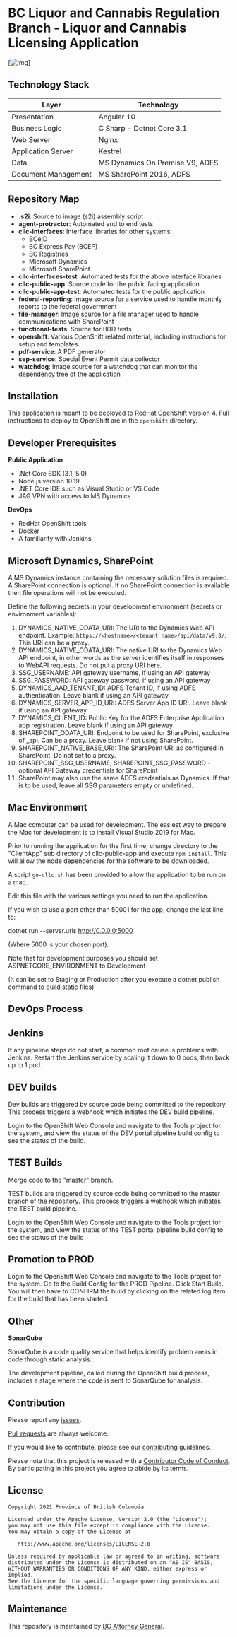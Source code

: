 BC Liquor and Cannabis Regulation Branch - Liquor and Cannabis Licensing Application
======================
[![img](https://img.shields.io/badge/Lifecycle-Stable-97ca00)]

Technology Stack
-----------------

| Layer   | Technology | 
| ------- | ------------ |
| Presentation | Angular 10 |
| Business Logic | C Sharp - Dotnet Core 3.1 |
| Web Server | Nginx |
| Application Server | Kestrel |
| Data    | MS Dynamics On Premise V9, ADFS |
| Document Management    | MS SharePoint 2016, ADFS |   

Repository Map
--------------
- **.s2i**: Source to image (s2i) assembly script
- **agent-protractor**: Automated end to end tests 
- **cllc-interfaces**: Interface libraries for other systems:
  - BCeID
  - BC Express Pay (BCEP)
  - BC Registries
  - Microsoft Dynamics
  - Microsoft SharePoint
- **cllc-interfaces-test**: Automated tests for the above interface libraries
- **cllc-public-app**: Source code for the public facing application
- **cllc-public-app-test**: Automated tests for the public application
- **federal-reporting**: Image source for a service used to handle monthly reports to the federal government
- **file-manager**: Image source for a file manager used to handle communications with SharePoint
- **functional-tests**: Source for BDD tests
- **openshift**: Various OpenShift related material, including instructions for setup and templates.
- **pdf-service**: A PDF generator
- **sep-service**: Special Event Permit data collector
- **watchdog**: Image source for a watchdog that can monitor the dependency tree of the application

Installation
------------
This application is meant to be deployed to RedHat OpenShift version 4. Full instructions to deploy to OpenShift are in the `openshift` directory.

Developer Prerequisites
-----------------------

**Public Application**
- .Net Core SDK (3.1, 5.0)
- Node.js version 10.19 
- .NET Core IDE such as Visual Studio or VS Code
- JAG VPN with access to MS Dynamics

**DevOps**
- RedHat OpenShift tools
- Docker
- A familiarity with Jenkins

Microsoft Dynamics, SharePoint
---------------------------
A MS Dynamics instance containing the necessary solution files is required.  A SharePoint connection is optional.  If no SharePoint connection is available then file operations will not be executed.

Define the following secrets in your development environment (secrets or environment variables):
1. DYNAMICS_NATIVE_ODATA_URI: The URI to the Dynamics Web API endpoint.  Example:  `https://<hostname>/<tenant name>/api/data/v9.0/`.  This URI can be a proxy.
2. DYNAMICS_NATIVE_ODATA_URI: The native URI to the Dynamics Web API endpoint, in other words as the server identifies itself in responses to WebAPI requests.  Do not put a proxy URI here.
3. SSG_USERNAME: API gateway username, if using an API gateway
4. SSG_PASSWORD: API gateway password, if using an API gateway
5. DYNAMICS_AAD_TENANT_ID: ADFS Tenant ID, if using ADFS authentication.  Leave blank if using an API gateway
6. DYNAMICS_SERVER_APP_ID_URI: ADFS Server App ID URI. Leave blank if using an API gateway
7. DYNAMICS_CLIENT_ID: Public Key for the ADFS Enterprise Application app registration. Leave blank if using an API gateway
8. SHAREPOINT_ODATA_URI: Endpoint to be used for SharePoint, exclusive of _api.  Can be a proxy.  Leave blank if not using SharePoint.
9. SHAREPOINT_NATIVE_BASE_URI:  The SharePoint URI as configured in SharePoint.  Do not set to a proxy.
10. SHAREPOINT_SSG_USERNAME, SHAREPOINT_SSG_PASSWORD - optional API Gateway credentials for SharePoint
11. SharePoint may also use the same ADFS credentials as Dynamics.  If that is to be used, leave all SSG parameters empty or undefined.

Mac Environment
---------------
A Mac computer can be used for development.  The easiest way to prepare the Mac for development is to install Visual Studio 2019 for Mac.  

Prior to running the application for the first time, change directory to the "ClientApp" sub directory of cllc-public-app and execute `npm install`.  This will allow the node dependencies for the software to be downloaded.

A script `go-cllc.sh` has been provided to allow the application to be run on a mac.

Edit this file with the various settings you need to run the application.

If you wish to use a port other than 50001 for the app, change the last line to:

dotnet run --server.urls http://0.0.0.0:5000

(Where 5000 is your chosen port).


Note that for development purposes you should set ASPNETCORE_ENVIRONMENT to Development

(It can be set to Staging or Production after you execute a dotnet publish command to build static files)


DevOps Process
-------------

## Jenkins

If any pipeline steps do not start, a common root cause is problems with Jenkins.  Restart the Jenkins service by scaling it down to 0 pods, then back up to 1 pod.

## DEV builds
Dev builds are triggered by source code being committed to the repository.  This process triggers a webhook which initiates the DEV build pipeline.

Login to the OpenShift Web Console and navigate to the Tools project for the system, and view the status of the DEV portal pipeline build config to see the status of the build.

## TEST Builds
Merge code to the "master" branch.

TEST builds are triggered by source code being committed to the master branch of the repository.  This process triggers a webhook which initiates the TEST build pipeline.

Login to the OpenShift Web Console and navigate to the Tools project for the system, and view the status of the TEST portal pipeline build config to see the status of the build 

## Promotion to PROD
Login to the OpenShift Web Console and navigate to the Tools project for the system.  Go to the Build Config for the PROD Pipeline.  Click  Start Build. You will then have to CONFIRM the build by clicking on the related log item for the build that has been started.

Other
-----------

**SonarQube**

SonarQube is a code quality service that helps identify problem areas in code through static analysis.

The development pipeline, called during the OpenShift build process, includes a stage where the code is sent to SonarQube for analysis.


Contribution
------------

Please report any [issues](https://github.com/bcgov/jag-lcrb-carla-public/issues).

[Pull requests](https://github.com/bcgov/jag-lcrb-carla-public/pulls) are always welcome.

If you would like to contribute, please see our [contributing](CONTRIBUTING.md) guidelines.

Please note that this project is released with a [Contributor Code of Conduct](CODE_OF_CONDUCT.md). By participating in this project you agree to abide by its terms.

License
-------

    Copyright 2021 Province of British Columbia

    Licensed under the Apache License, Version 2.0 (the "License");
    you may not use this file except in compliance with the License.
    You may obtain a copy of the License at 

       http://www.apache.org/licenses/LICENSE-2.0

    Unless required by applicable law or agreed to in writing, software
    distributed under the License is distributed on an "AS IS" BASIS,
    WITHOUT WARRANTIES OR CONDITIONS OF ANY KIND, either express or implied.
    See the License for the specific language governing permissions and
    limitations under the License.

Maintenance
-----------

This repository is maintained by [BC Attorney General]( https://www2.gov.bc.ca/gov/content/governments/organizational-structure/ministries-organizations/ministries/justice-attorney-general ).

